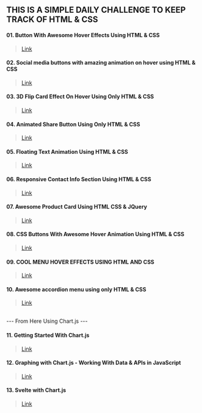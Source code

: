 ## THIS IS A SIMPLE DAILY CHALLENGE TO KEEP TRACK OF HTML & CSS

#### 01. Button With Awesome Hover Effects Using HTML & CSS

> [Link](https://www.youtube.com/watch?v=SP0wAmjbaQ4)

#### 02. Social media buttons with amazing animation on hover using HTML & CSS

> [Link](https://www.youtube.com/watch?v=fDm0WJ_66d0)


#### 03. 3D Flip Card Effect On Hover Using Only HTML & CSS

> [Link](https://www.youtube.com/watch?v=uR7EbQImYmo&t=406s)


#### 04. Animated Share Button Using Only HTML & CSS

> [Link](https://www.youtube.com/watch?v=uiBwb1MoRno)

#### 05. Floating Text Animation Using HTML & CSS

> [Link](https://www.youtube.com/watch?v=UTFatnsd0RI&t=4s)


#### 06. Responsive Contact Info Section Using HTML & CSS

> [Link](https://www.youtube.com/watch?v=7uEqQx4S50E)


#### 07. Awesome Product Card Using HTML CSS & JQuery

> [Link](https://www.youtube.com/watch?v=7hDklEEnP1I)


#### 08. CSS Buttons With Awesome Hover Animation Using HTML & CSS

> [Link](https://www.youtube.com/watch?v=CMgl_etzlTI)


#### 09. COOL MENU HOVER EFFECTS USING HTML AND CSS

> [Link](https://www.youtube.com/watch?v=wVSjKfLKvbk)


#### 10. Awesome accordion menu using only HTML & CSS

> [Link](https://www.youtube.com/watch?v=gnyYpX2nc1g)

<br/>
--- From Here Using Chart.js ---
<br/>

#### 11. Getting Started With Chart.js

> [Link](https://www.youtube.com/watch?v=sE08f4iuOhA)

#### 12. Graphing with Chart.js - Working With Data & APIs in JavaScript

> [Link](https://www.youtube.com/watch?v=5-ptp9tRApM)

#### 13. Svelte with Chart.js

> [Link](https://www.youtube.com/watch?v=s7rk2b1ioVE&t=131s)

